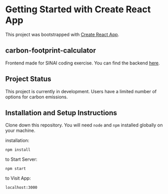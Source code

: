 # Getting Started with Create React App

This project was bootstrapped with [Create React App](https://github.com/facebook/create-react-app).

## carbon-footprint-calculator

Frontend made for SINAI coding exercise. You can find the backend [here](https://github.com/facebook/create-react-app).

## Project Status

This project is currently in development. Users have a limited number of options for carbon emissions.

## Installation and Setup Instructions


Clone down this repository. You will need `node` and `npm` installed globally on your machine.  

installation:

`npm install`

to Start Server:

`npm start`  

to Visit App:

`localhost:3000`  